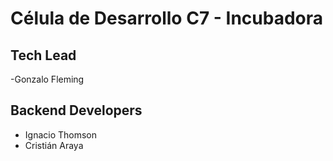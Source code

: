 # Célula de Desarrollo C7 - Incubadora

## Tech Lead

-Gonzalo Fleming

## Backend Developers

- Ignacio Thomson
- Cristián Araya